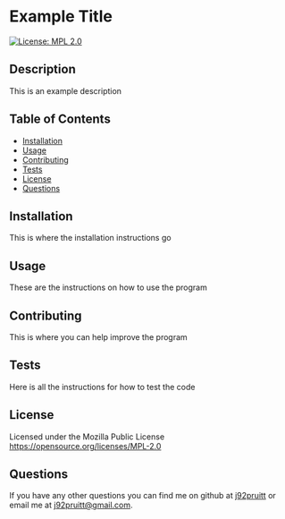 # Example Title
  [![License: MPL 2.0](https://img.shields.io/badge/License-MPL%202.0-brightgreen.svg)](https://opensource.org/licenses/MPL-2.0)

## Description

This is an example description

## Table of Contents

- [Installation](#installation)
- [Usage](#usage)
- [Contributing](#contributing)
- [Tests](#tests)
- [License](#license)
- [Questions](#questions)

## Installation
This is where the installation instructions go

## Usage
These are the instructions on how to use the program

## Contributing
This is where you can help improve the program

## Tests
Here is all the instructions for how to test the code

## License
Licensed under the Mozilla Public License  
https://opensource.org/licenses/MPL-2.0

## Questions
If you have any other questions you can find me on github at [j92pruitt](https://www.github.com/j92pruitt) or email me at j92pruitt@gmail.com.
